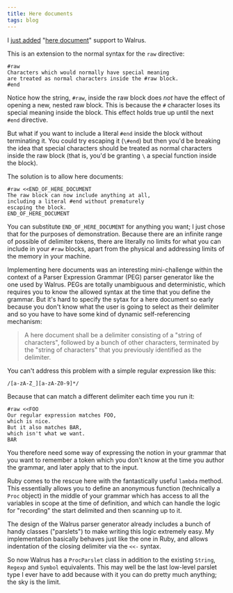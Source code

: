 ```yaml
---
title: Here documents
tags: blog
---
```


I [just added](http://www.wincent.com/a/about/wincent/weblog/svn-log/archives/2007/02/walrus_r51_3_items_changed.php) "[here document](http://en.wikipedia.org/wiki/Here_document)" support to Walrus.

This is an extension to the normal syntax for the `raw` directive:

    #raw
    Characters which would normally have special meaning
    are treated as normal characters inside the #raw block.
    #end

Notice how the string, `#raw`, inside the raw block does _not_ have the effect of opening a new, nested raw block. This is because the `#` character loses its special meaning inside the block. This effect holds true up until the next `#end` directive.

But what if you want to include a literal `#end` inside the block without terminating it. You could try escaping it (`\#end`) but then you'd be breaking the idea that special characters should be treated as normal characters inside the raw block (that is, you'd be granting `\` a special function inside the block).

The solution is to allow here documents:

    #raw <<END_OF_HERE_DOCUMENT
    The raw block can now include anything at all,
    including a literal #end without prematurely
    escaping the block.
    END_OF_HERE_DOCUMENT

You can substitute `END_OF_HERE_DOCUMENT` for anything you want; I just chose that for the purposes of demonstration. Because there are an infinite range of possible of delimiter tokens, there are literally no limits for what you can include in your `#raw` blocks, apart from the physical and addressing limits of the memory in your machine.

Implementing here documents was an interesting mini-challenge within the context of a Parser Expression Grammar (PEG) parser generator like the one used by Walrus. PEGs are totally unambiguous and deterministic, which requires you to know the allowed syntax at the time that you define the grammar. But it's hard to specify the sytax for a here document so early because you don't know what the user is going to select as their delimiter and so you have to have some kind of dynamic self-referencing mechanism:

> A here document shall be a delimiter consisting of a "string of characters", followed by a bunch of other characters, terminated by the "string of characters" that you previously identified as the delimiter.

You can't address this problem with a simple regular expression like this:

    /[a-zA-Z_][a-zA-Z0-9]*/

Because that can match a different delimiter each time you run it:

    #raw <<FOO
    Our regular expression matches FOO,
    which is nice.
    But it also matches BAR,
    which isn't what we want.
    BAR

You therefore need some way of expressing the notion in your grammar that you want to remember a token which you don't know at the time you author the grammar, and later apply that to the input.

Ruby comes to the rescue here with the fantastically useful `lambda` method. This essentially allows you to define an anonymous function (technically a `Proc` object) in the middle of your grammar which has access to all the variables in scope at the time of definition, and which can handle the logic for "recording" the start delimited and then scanning up to it.

The design of the Walrus parser generator already includes a bunch of handy classes ("parslets") to make writing this logic extremely easy. My implementation basically behaves just like the one in Ruby, and allows indentation of the closing delimiter via the `<<-` syntax.

So now Walrus has a `ProcParslet` class in addition to the existing `String`, `Regexp` and `Symbol` equivalents. This may well be the last low-level parslet type I ever have to add because with it you can do pretty much anything; the sky is the limit.
